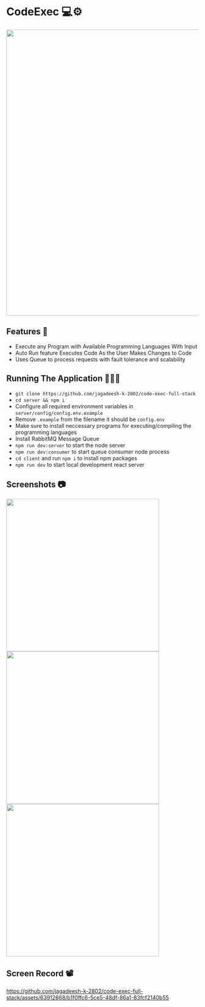 # CodeExec 💻⚙️

<img src="https://github.com/jagadeesh-k-2802/code-exec-full-stack/assets/63912668/718ddf45-3cec-4332-b79a-3cb650c94d95" width="750" />

## Features 📲

- Execute any Program with Available Programming Languages With Input
- Auto Run feature Executes Code As the User Makes Changes to Code
- Uses Queue to process requests with fault tolerance and scalability

## Running The Application 🧑🏻‍💻

- `git clone https://github.com/jagadeesh-k-2802/code-exec-full-stack`
- `cd server && npm i`
- Configure all required environment variables in `server/config/config.env.example`
- Remove `.example` from the filename it should be `config.env`
- Make sure to install neccessary programs for executing/compiling the programming languages
- Install RabbitMQ Message Queue
- `npm run dev:server` to start the node server
- `npm run dev:consumer` to start queue consumer node process
- `cd client` and run `npm i` to install npm packages
- `npm run dev` to start local development react server

## Screenshots 📷

<img src="https://github.com/jagadeesh-k-2802/code-exec-full-stack/assets/63912668/a187c3fb-d501-4c6b-8b4a-77e44f0b3af8" width="400" />
<img src="https://github.com/jagadeesh-k-2802/code-exec-full-stack/assets/63912668/140f9e9e-6605-4289-91d9-05795854b54a" width="400" />
<img src="https://github.com/jagadeesh-k-2802/code-exec-full-stack/assets/63912668/17a7179b-c7ee-4900-b7b9-df461841aa18" width="400" />

## Screen Record 📽️

https://github.com/jagadeesh-k-2802/code-exec-full-stack/assets/63912668/b1f0ffc6-5ce5-48df-86a1-83fcf2140b55
